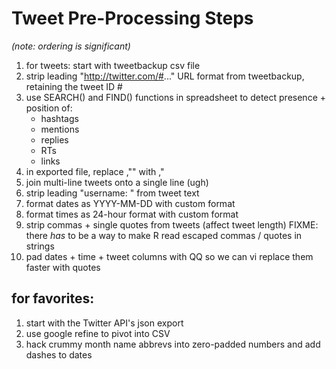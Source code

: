 # Tweet Pre-Processing Steps 

*(note: ordering is significant)*

1. for tweets: start with tweetbackup csv file
1. strip leading "http://twitter.com/#..." URL format from tweetbackup, retaining the tweet ID #
1. use SEARCH() and FIND() functions in spreadsheet to detect presence + position of:
   * hashtags
   * mentions
   * replies
   * RTs
   * links
1. in exported file, replace ,"" with ,"
1. join multi-line tweets onto a single line (ugh)
1. strip leading "username: " from tweet text
1. format dates as YYYY-MM-DD with custom format
1. format times as 24-hour format with custom format
1. strip commas + single quotes from tweets (affect tweet length) FIXME: there *has* to be a way to make R read escaped commas / quotes in strings 
1. pad dates + time + tweet columns with QQ so we can vi replace them faster with quotes

## for favorites:
1. start with the Twitter API's json export
1. use google refine to pivot into CSV
1. hack crummy month name abbrevs into zero-padded numbers and add dashes to dates
